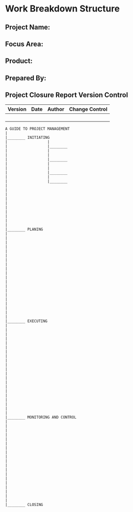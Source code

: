 # **Work Breakdown Structure**

## **Project Name:** 
## **Focus Area:**
## **Product:**
## **Prepared By:**

## **Project Closure Report Version Control**
| Version | Date | Author | Change Control |
|---------|------|---------|---------------|
|          |      |         |               |
|         |        |         |               |
|         |       |          |               |
|         |        |          |              |



```sequence
A GUIDE TO PROJECT MANAGEMENT
|
|________ INITIATING
|                  |
|                  |________
|                  |
|                  |
|                  |________
|                  |
|                  | 
|                  |________
|                  |
|                  |________
|
|
|
|
|
|
|
|
|
|
|________ PLANING
|
|
|
|
|
|
|
|
|
|
|
|
|
|
|
|
|
|
|
|
|________ EXECUTING
|
|
|
|
|
|
|
|
|
|
|
|
|
|
|
|
|
|
|
|
|
|________ MONITORING AND CONTROL
|
|
|
|
|
|
|
|
|
|
|
|
|
|
|
|
|
|
|
|________ CLOSING



```
